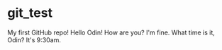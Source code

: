 # git_test
My first GitHub repo!
Hello Odin!
How are you?
I'm fine.
What time is it, Odin?
It's 9:30am.